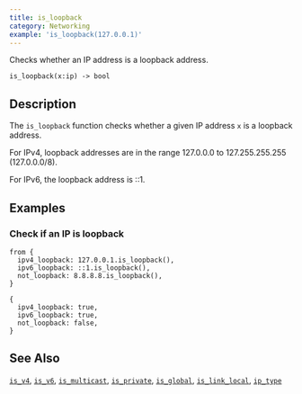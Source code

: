 ```yaml
---
title: is_loopback
category: Networking
example: 'is_loopback(127.0.0.1)'
---
```


Checks whether an IP address is a loopback address.

```tql
is_loopback(x:ip) -> bool
```

## Description

The `is_loopback` function checks whether a given IP address `x` is a loopback
address.

For IPv4, loopback addresses are in the range 127.0.0.0 to 127.255.255.255
(127.0.0.0/8).

For IPv6, the loopback address is ::1.

## Examples

### Check if an IP is loopback

```tql
from {
  ipv4_loopback: 127.0.0.1.is_loopback(),
  ipv6_loopback: ::1.is_loopback(),
  not_loopback: 8.8.8.8.is_loopback(),
}
```

```tql
{
  ipv4_loopback: true,
  ipv6_loopback: true,
  not_loopback: false,
}
```

## See Also

[`is_v4`](/reference/functions/is_v4),
[`is_v6`](/reference/functions/is_v6),
[`is_multicast`](/reference/functions/is_multicast),
[`is_private`](/reference/functions/is_private),
[`is_global`](/reference/functions/is_global),
[`is_link_local`](/reference/functions/is_link_local),
[`ip_type`](/reference/functions/ip_type)